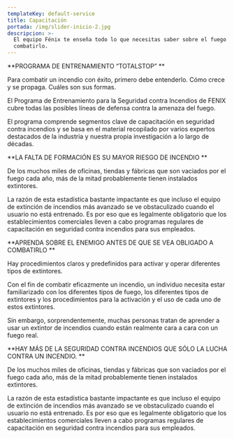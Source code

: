 ```yaml
---
templateKey: default-service
title: Capacitación
portada: /img/slider-inicio-2.jpg
descripcion: >-
  El equipo Fénix te enseña todo lo que necesitas saber sobre el fuego y cómo
  combatirlo.
---
```

**PROGRAMA DE ENTRENAMIENTO “TOTALSTOP”**

Para combatir un incendio con éxito, primero debe entenderlo. Cómo crece y se propaga. Cuáles son sus formas.

El Programa de Entrenamiento para la Seguridad contra Incendios de FENIX cubre todas las posibles líneas de defensa contra la amenaza del fuego.

El programa comprende segmentos clave de capacitación en seguridad contra incendios y se basa en el material recopilado por varios expertos destacados de la industria y nuestra propia investigación a lo largo de décadas.

**LA FALTA DE FORMACIÓN ES SU MAYOR RIESGO DE INCENDIO**

De los muchos miles de oficinas, tiendas y fábricas que son vaciados por el fuego cada año, más de la mitad probablemente tienen instalados extintores.

La razón de esta estadística bastante impactante es que incluso el equipo de extinción de incendios más avanzado se ve obstaculizado cuando el usuario no está entrenado. Es por eso que es legalmente obligatorio que los establecimientos comerciales lleven a cabo programas regulares de capacitación en seguridad contra incendios para sus empleados.

**APRENDA SOBRE EL ENEMIGO ANTES DE QUE SE VEA OBLIGADO A COMBATIRLO**

Hay procedimientos claros y predefinidos para activar y operar diferentes tipos de extintores.

Con el fin de combatir eficazmente un incendio, un individuo necesita estar familiarizado con los diferentes tipos de fuego, los diferentes tipos de extintores y los procedimientos para la activación y el uso de cada uno de estos extintores.

Sin embargo, sorprendentemente, muchas personas tratan de aprender a usar un extintor de incendios cuando están realmente cara a cara con un fuego real.



**HAY MÁS DE LA SEGURIDAD CONTRA INCENDIOS QUE SÓLO LA LUCHA CONTRA UN INCENDIO.**

De los muchos miles de oficinas, tiendas y fábricas que son vaciados por el fuego cada año, más de la mitad probablemente tienen instalados extintores.

La razón de esta estadística bastante impactante es que incluso el equipo de extinción de incendios más avanzado se ve obstaculizado cuando el usuario no está entrenado. Es por eso que es legalmente obligatorio que los establecimientos comerciales lleven a cabo programas regulares de capacitación en seguridad contra incendios para sus empleados.
